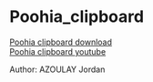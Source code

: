 # Poohia_clipboard
<a href="https://sourceforge.net/projects/poohia-clipboard/"> Poohia clipboard download </a>
<br />
<a href="https://www.youtube.com/watch?v=V0PYDDFslmE"> Poohia clipboard youtube </a>

Author: AZOULAY Jordan
